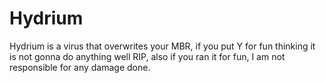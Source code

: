# Hydrium
Hydrium is a virus that overwrites your MBR, if you put Y for fun thinking it is not gonna do anything well RIP, also if you ran it for fun, I am not responsible for any damage done.
